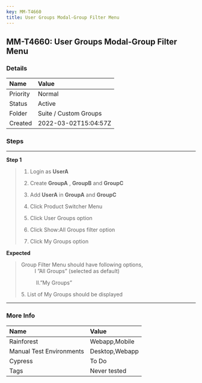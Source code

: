 ```yaml
---
key: MM-T4660
title: User Groups Modal-Group Filter Menu
---
```


## MM-T4660: User Groups Modal-Group Filter Menu

### Details

| Name     | Value                 |
| :------- | :-------------------- |
| Priority | Normal                |
| Status   | Active                |
| Folder   | Suite / Custom Groups |
| Created  | 2022-03-02T15:04:57Z  |

### Steps

<hr/>

**Step 1**

> <article><ol><li><p>Login as <strong>Us</strong><strong>erA</strong></p></li><li><p>Create <strong>GroupA</strong> , <strong>GroupB</strong> and <strong>GroupC</strong></p></li><li><p>Add <strong>UserA</strong> in <strong>GroupA</strong> and <strong>GroupC</strong></p></li><li><p>Click Product Switcher Menu </p></li><li><p>Click User Groups option</p></li><li><p>Click Show:All Groups filter option</p></li><li>Click My Groups option</li></ol></article>

**Expected**

> <article><p>Group Filter Menu should have following options,<br />         I ”All Groups” (selected as default)</p><p>          II.”My Groups”</p><p>5. List of My Groups should be displayed</p></article>

<hr/>

### More Info

| Name                     | Value          |
| :----------------------- | :------------- |
| Rainforest               | Webapp,Mobile  |
| Manual Test Environments | Desktop,Webapp |
| Cypress                  | To Do          |
| Tags                     | Never tested   |
